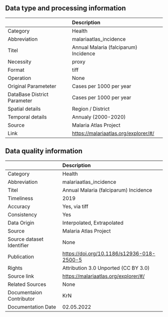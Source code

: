 ## Data type and processing information 

|                             | Description                           |
|:----------------------------|:--------------------------------------|
| Category                    | Health                                |
| Abbreviation                | malariaatlas_incidence                |
| Titel                       | Annual Malaria (falciparum) Incidence |
| Necessity                   | proxy                                 |
| Format                      | tiff                                  |
| Operation                   | None                                  |
| Original Parameteter        | Cases per 1000 per year               |
| DataBase District Parameter | Cases per 1000 per year               |
| Spatial details             | Region / District                     |
| Temporal details            | Annualy (2000-2020)                   |
| Source                      | Malaria Atlas Project                 |
| Link                        | https://malariaatlas.org/explorer/#/  |

## Data quality information 

|                           | Description                               |
|:--------------------------|:------------------------------------------|
| Category                  | Health                                    |
| Abbreviation              | malariaatlas_incidence                    |
| Titel                     | Annual Malaria (falciparum) Incidence     |
| Timeliness                | 2019                                      |
| Accuracy                  | Yes, via tiff                             |
| Consistency               | Yes                                       |
| Data Origin               | Interpolated, Extrapolated                |
| Source                    | Malaria Atlas Project                     |
| Source dataset Identifier | None                                      |
| Publication               | https://doi.org/10.1186/s12936-018-2500-5 |
| Rights                    | Attribution 3.0 Unported (CC BY 3.0)      |
| Source link               | https://malariaatlas.org/explorer/#/      |
| Related Sources           | None                                      |
| Documentaion Contributor  | KrN                                       |
| Documentation Date        | 02.05.2022                                |
